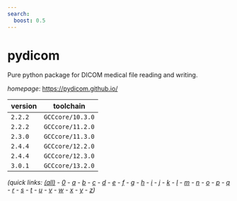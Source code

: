 ```yaml
---
search:
  boost: 0.5
---
```

# pydicom

Pure python package for DICOM medical file reading and writing.

*homepage*: <https://pydicom.github.io/>

version | toolchain
--------|----------
``2.2.2`` | ``GCCcore/10.3.0``
``2.2.2`` | ``GCCcore/11.2.0``
``2.3.0`` | ``GCCcore/11.3.0``
``2.4.4`` | ``GCCcore/12.2.0``
``2.4.4`` | ``GCCcore/12.3.0``
``3.0.1`` | ``GCCcore/13.2.0``


*(quick links: [(all)](../index.md) - [0](../0/index.md) - [a](../a/index.md) - [b](../b/index.md) - [c](../c/index.md) - [d](../d/index.md) - [e](../e/index.md) - [f](../f/index.md) - [g](../g/index.md) - [h](../h/index.md) - [i](../i/index.md) - [j](../j/index.md) - [k](../k/index.md) - [l](../l/index.md) - [m](../m/index.md) - [n](../n/index.md) - [o](../o/index.md) - [p](../p/index.md) - [q](../q/index.md) - [r](../r/index.md) - [s](../s/index.md) - [t](../t/index.md) - [u](../u/index.md) - [v](../v/index.md) - [w](../w/index.md) - [x](../x/index.md) - [y](../y/index.md) - [z](../z/index.md))*


